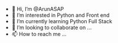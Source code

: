 - 👋 Hi, I’m @ArunASAP
- 👀 I’m interested in Python and Front end 
- 🌱 I’m currently learning Python Full Stack 
- 💞️ I’m looking to collaborate on ...
- 📫 How to reach me ...

<!---
ArunASAP/ArunASAP is a ✨ special ✨ repository because its `README.md` (this file) appears on your GitHub profile.
You can click the Preview link to take a look at your changes.
--->
